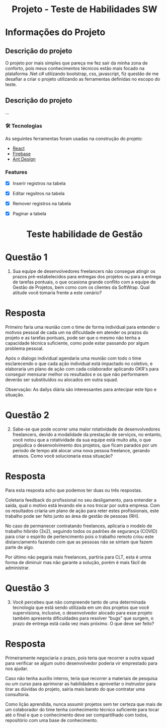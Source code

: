 <h1 align="center">Projeto - Teste de Habilidades SW</h1>

# Informações do Projeto 

## Descrição do projeto

O projeto por mais simples que pareça me fez sair da minha zona de conforto, pois meus conhecimentos técnicos estão mais focado na plataforma .Net c# utilizando bootstrap, css, javascript, fiz questão de me desafiar a criar o projeto utilizando as ferramentas definidas no escopo do teste.

## Descrição do projeto

...


### 🛠 Tecnologias

As seguintes ferramentas foram usadas na construção do projeto:

- [React](https://pt-br.reactjs.org/)
- [Firebase](https://firebase.google.com/)
- [Ant Design](https://ant.design/)



### Features

- [x] Inserir registros na tabela
- [x] Editar regsitros na tabela
- [x] Remover registros na tabela
- [x] Paginar a tabela



<h1 align="center">Teste habilidade de Gestão</h1>

# Questão 1
1. Sua equipe de desenvolvedores freelancers não consegue atingir
os prazos pré-estabelecidos para entregas dos projetos ou para
a entrega de tarefas pontuais, o que ocasiona grande conflito
com a equipe de Gestão de Projetos, bem como com os clientes
da SoftWrap. Qual atitude você tomaria frente a este cenário?

# Resposta

Primeiro faria uma reunião com o time de forma individual para entender o motivos pessoal de cada um na dificuldade em atender os prazos do projeto e as tarefas pontuais, pode ser que o mesmo não tenha a capacidade técnica suficiente, como pode estar passando por algum problema pessoal.

Após o dialogo individual agendaria uma reunião com todo o time esclarecendo o que cada ação individual está impactado no coletivo, e elaboraria um plano de ação com cada colaborador aplicando OKR's para conseguir mensurar melhor os resultados e os que não performarem deverão ser substituídos ou alocados em outra squad.

Observação: As dailys diária são interessantes para antecipar este tipo e situação.

# Questão 2
2. Sabe-se que pode ocorrer uma maior rotatividade de
desenvolvedores freelancers, devido a modalidade da prestação
de serviços, no entanto, você notou que a rotatividade da sua
equipe está muito alta, o que prejudica o desenvolvimento dos
projetos, que ficam parados por um período de tempo até alocar
uma nova pessoa freelance, gerando atrasos. Como você
solucionaria essa situação?

# Resposta

Para esta resposta acho que podemos ter duas ou três respostas.

Coletaria feedback do profissional no seu desligamento, para entender a saída, qual o motivo está levando ele a nos trocar por outra empresa. Com os resultados criaria um plano de ação para reter estes profissionais, este trabalho pode ser feito junto ao área de gestão de pessoas (RH).


No caso de permanecer contratando freelances, aplicaria o modelo de trabalho hibrido (3x2), seguindo todos os padrões de segurança (COVID) para criar o espirito de pertencimento pois o trabalho remoto criou este distanciamento fazendo com que as pessoas não se sintam que fazem parte de algo.

Por último não pegaria mais freelances, partiria para CLT, esta é umna forma de diminuir mas não garante a solução, porém é mais fácil de administrar.


# Questão 3
3. Você percebeu que não compreende tanto de uma determinada
tecnologia que está sendo utilizada em um dos projetos que você
supervisiona, inclusive, o desenvolvedor alocado para esse
projeto também apresenta dificuldades para resolver “bugs” que
surgem, o prazo de entrega está cada vez mais próximo. O que
deve ser feito?

# Resposta

Primeiramente negociaria o prazo, pois teria que recorrer a outra squad para verificar se algum outro desenvolvedor poderia vir emprestado para nos ajudar.

Caso não tenha auxilio interno, teria que recorrer a materiais de pesquisa ou um curso para aprimorar as habilidades e aproveitar o instrustor para tirar as dúvidas do projeto, sairia mais barato do que contratar uma consultoria.

Como lição aprendida, nunca assumir projetos sem ter certeza que mais de um colaborador do time tenha conhecimento técnico suficiente para tocar até o final e que o conhecimento deve ser compartilhado com todos, repositório com uma base de conhecimento.